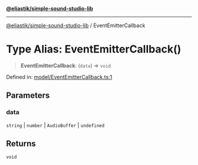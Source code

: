 [**@eliastik/simple-sound-studio-lib**](../README.md)

***

[@eliastik/simple-sound-studio-lib](../globals.md) / EventEmitterCallback

# Type Alias: EventEmitterCallback()

> **EventEmitterCallback**: (`data`) => `void`

Defined in: [model/EventEmitterCallback.ts:1](https://github.com/Eliastik/simple-sound-studio-lib/blob/4c259d6f225306533b6d6acc4801cf91fccfe063/lib/model/EventEmitterCallback.ts#L1)

## Parameters

### data

`string` | `number` | `AudioBuffer` | `undefined`

## Returns

`void`
